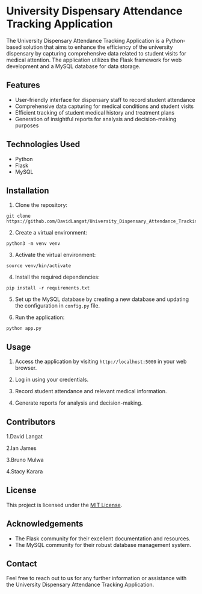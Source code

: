 # University Dispensary Attendance Tracking Application

The University Dispensary Attendance Tracking Application is a Python-based solution that aims to enhance the efficiency of the university dispensary by capturing comprehensive data related to student visits for medical attention. The application utilizes the Flask framework for web development and a MySQL database for data storage.

## Features

- User-friendly interface for dispensary staff to record student attendance
- Comprehensive data capturing for medical conditions and student visits
- Efficient tracking of student medical history and treatment plans
- Generation of insightful reports for analysis and decision-making purposes

## Technologies Used

- Python
- Flask
- MySQL

## Installation

1. Clone the repository:

```
git clone https://github.com/DavidLangat/University_Dispensary_Attendance_Tracking.git
```

2. Create a virtual environment:

```
python3 -m venv venv
```

3. Activate the virtual environment:

```
source venv/bin/activate
```

4. Install the required dependencies:

```
pip install -r requirements.txt
```

5. Set up the MySQL database by creating a new database and updating the configuration in `config.py` file.

6. Run the application:

```
python app.py
```

## Usage

1. Access the application by visiting `http://localhost:5000` in your web browser.

2. Log in using your credentials.

3. Record student attendance and relevant medical information.

4. Generate reports for analysis and decision-making.

## Contributors
1.David Langat

2.Ian James

3.Bruno Mulwa

4.Stacy Karara


## License

This project is licensed under the [MIT License](LICENSE).

## Acknowledgements

- The Flask community for their excellent documentation and resources.
- The MySQL community for their robust database management system.

## Contact


Feel free to reach out to us for any further information or assistance with the University Dispensary Attendance Tracking Application.
